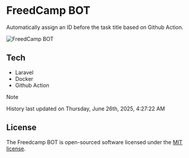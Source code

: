 # FreedCamp BOT

Automatically assign an ID before the task title based on Github Action.

![FreedCamp BOT](https://repository-images.githubusercontent.com/737932867/7d34798b-2680-471c-b089-a78a718d3d6a)

## Tech

- Laravel
- Docker
- Github Action

> [!NOTE]  
> History last updated on Thursday, June 26th, 2025, 4:27:22 AM

## License

The Freedcamp BOT is open-sourced software licensed under the [MIT license](https://opensource.org/licenses/MIT).
